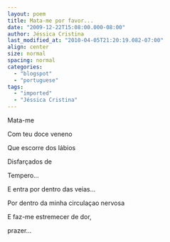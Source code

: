 ```yaml
---
layout: poem
title: Mata-me por favor...
date: "2009-12-22T15:08:00.000-08:00"
author: Jéssica Cristina
last_modified_at: "2010-04-05T21:20:19.082-07:00"
align: center
size: normal
spacing: normal
categories:
  - "blogspot"
  - "portuguese"
tags:
  - "imported"
  - "Jéssica Cristina"
---
```


Mata-me

Com teu doce veneno

Que escorre dos lábios

Disfarçados de

Tempero...

E entra por dentro das veias...

Por dentro da minha circulaçao nervosa

E faz-me estremecer de dor,

prazer...